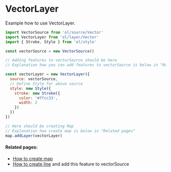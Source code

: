 # VectorLayer

Example how to use VectorLayer.

```js
import VectorSource from 'ol/source/Vector'
import VectorLayer from 'ol/layer/Vector'
import { Stroke, Style } from 'ol/style'

const vectorSource = new VectorSource()

// Adding features to vectorSource should be here
// Explanation how you can add features to vectorSource is below in "Related pages"

const vectorLayer = new VectorLayer({
  source: vectorSource,
  // Define Style for above source 
  style: new Style({
    stroke: new Stroke({
      color: '#ffcc33',
      width: 2
    })
  })
})

// Here should be creating Map
// Explanation how create map is below in "Related pages"
map.addLayer(vectorLayer)
```

#### Related pages:
* [How to create map](beginner/first-run-es6.md)
* [How to create line](features/lines.md) and add this feature to vectorSource
